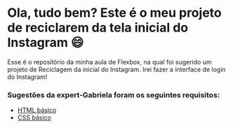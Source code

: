 # Ola, tudo bem? Este é o meu projeto de reciclarem da tela inicial do Instagram :smile:

Esse é o repositório da minha aula de Flexbox, na qual foi sugerido um projeto de Reciclagem da inicial do Instagram. Irei fazer a interface de login do Instagram! 

### Sugestões da expert-Gabriela foram os seguintes requisitos:

* [HTML básico](https://www.w3schools.com/html/)
* [CSS básico](https://developer.mozilla.org/pt-BR/docs/Web/CSS)
